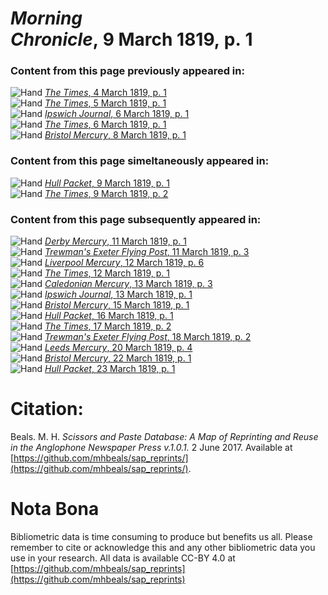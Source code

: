 # *Morning Chronicle*, 9 March 1819, p. 1  
  
### Content from this page previously appeared in:  
![Hand](http://scissorsandpaste.net/wp-content/uploads/2017/06/smallhandpointer.png) [*The Times*, 4 March 1819, p. 1](https://mhbeals.github.io/sap_html/The-Times/The-Times-4-March-1819-p-1)  
![Hand](http://scissorsandpaste.net/wp-content/uploads/2017/06/smallhandpointer.png) [*The Times*, 5 March 1819, p. 1](https://mhbeals.github.io/sap_html/The-Times/The-Times-5-March-1819-p-1)  
![Hand](http://scissorsandpaste.net/wp-content/uploads/2017/06/smallhandpointer.png) [*Ipswich Journal*, 6 March 1819, p. 1](https://mhbeals.github.io/sap_html/Ipswich-Journal/Ipswich-Journal-6-March-1819-p-1)  
![Hand](http://scissorsandpaste.net/wp-content/uploads/2017/06/smallhandpointer.png) [*The Times*, 6 March 1819, p. 1](https://mhbeals.github.io/sap_html/The-Times/The-Times-6-March-1819-p-1)  
![Hand](http://scissorsandpaste.net/wp-content/uploads/2017/06/smallhandpointer.png) [*Bristol Mercury*, 8 March 1819, p. 1](https://mhbeals.github.io/sap_html/Bristol-Mercury/Bristol-Mercury-8-March-1819-p-1)  
  
### Content from this page simeltaneously appeared in:  
![Hand](http://scissorsandpaste.net/wp-content/uploads/2017/06/smallhandpointer.png) [*Hull Packet*, 9 March 1819, p. 1](https://mhbeals.github.io/sap_html/Hull-Packet/Hull-Packet-9-March-1819-p-1)  
![Hand](http://scissorsandpaste.net/wp-content/uploads/2017/06/smallhandpointer.png) [*The Times*, 9 March 1819, p. 2](https://mhbeals.github.io/sap_html/The-Times/The-Times-9-March-1819-p-2)  
  
### Content from this page subsequently appeared in:  
![Hand](http://scissorsandpaste.net/wp-content/uploads/2017/06/smallhandpointer.png) [*Derby Mercury*, 11 March 1819, p. 1](https://mhbeals.github.io/sap_html/Derby-Mercury/Derby-Mercury-11-March-1819-p-1)  
![Hand](http://scissorsandpaste.net/wp-content/uploads/2017/06/smallhandpointer.png) [*Trewman's Exeter Flying Post*, 11 March 1819, p. 3](https://mhbeals.github.io/sap_html/Trewman's-Exeter-Flying-Post/Trewman's-Exeter-Flying-Post-11-March-1819-p-3)  
![Hand](http://scissorsandpaste.net/wp-content/uploads/2017/06/smallhandpointer.png) [*Liverpool Mercury*, 12 March 1819, p. 6](https://mhbeals.github.io/sap_html/Liverpool-Mercury/Liverpool-Mercury-12-March-1819-p-6)  
![Hand](http://scissorsandpaste.net/wp-content/uploads/2017/06/smallhandpointer.png) [*The Times*, 12 March 1819, p. 1](https://mhbeals.github.io/sap_html/The-Times/The-Times-12-March-1819-p-1)  
![Hand](http://scissorsandpaste.net/wp-content/uploads/2017/06/smallhandpointer.png) [*Caledonian Mercury*, 13 March 1819, p. 3](https://mhbeals.github.io/sap_html/Caledonian-Mercury/Caledonian-Mercury-13-March-1819-p-3)  
![Hand](http://scissorsandpaste.net/wp-content/uploads/2017/06/smallhandpointer.png) [*Ipswich Journal*, 13 March 1819, p. 1](https://mhbeals.github.io/sap_html/Ipswich-Journal/Ipswich-Journal-13-March-1819-p-1)  
![Hand](http://scissorsandpaste.net/wp-content/uploads/2017/06/smallhandpointer.png) [*Bristol Mercury*, 15 March 1819, p. 1](https://mhbeals.github.io/sap_html/Bristol-Mercury/Bristol-Mercury-15-March-1819-p-1)  
![Hand](http://scissorsandpaste.net/wp-content/uploads/2017/06/smallhandpointer.png) [*Hull Packet*, 16 March 1819, p. 1](https://mhbeals.github.io/sap_html/Hull-Packet/Hull-Packet-16-March-1819-p-1)  
![Hand](http://scissorsandpaste.net/wp-content/uploads/2017/06/smallhandpointer.png) [*The Times*, 17 March 1819, p. 2](https://mhbeals.github.io/sap_html/The-Times/The-Times-17-March-1819-p-2)  
![Hand](http://scissorsandpaste.net/wp-content/uploads/2017/06/smallhandpointer.png) [*Trewman's Exeter Flying Post*, 18 March 1819, p. 2](https://mhbeals.github.io/sap_html/Trewman's-Exeter-Flying-Post/Trewman's-Exeter-Flying-Post-18-March-1819-p-2)  
![Hand](http://scissorsandpaste.net/wp-content/uploads/2017/06/smallhandpointer.png) [*Leeds Mercury*, 20 March 1819, p. 4](https://mhbeals.github.io/sap_html/Leeds-Mercury/Leeds-Mercury-20-March-1819-p-4)  
![Hand](http://scissorsandpaste.net/wp-content/uploads/2017/06/smallhandpointer.png) [*Bristol Mercury*, 22 March 1819, p. 1](https://mhbeals.github.io/sap_html/Bristol-Mercury/Bristol-Mercury-22-March-1819-p-1)  
![Hand](http://scissorsandpaste.net/wp-content/uploads/2017/06/smallhandpointer.png) [*Hull Packet*, 23 March 1819, p. 1](https://mhbeals.github.io/sap_html/Hull-Packet/Hull-Packet-23-March-1819-p-1)  


# Citation: 

Beals. M. H. *Scissors and Paste Database: A Map of Reprinting and Reuse in the Anglophone Newspaper Press v.1.0.1.* 2 June 2017. Available at [https://github.com/mhbeals/sap_reprints/](https://github.com/mhbeals/sap_reprints/). 

# Nota Bona

Bibliometric data is time consuming to produce but benefits us all. Please remember to cite or acknowledge this and any other bibliometric data you use in your research. All data is available CC-BY 4.0 at [https://github.com/mhbeals/sap_reprints](https://github.com/mhbeals/sap_reprints)